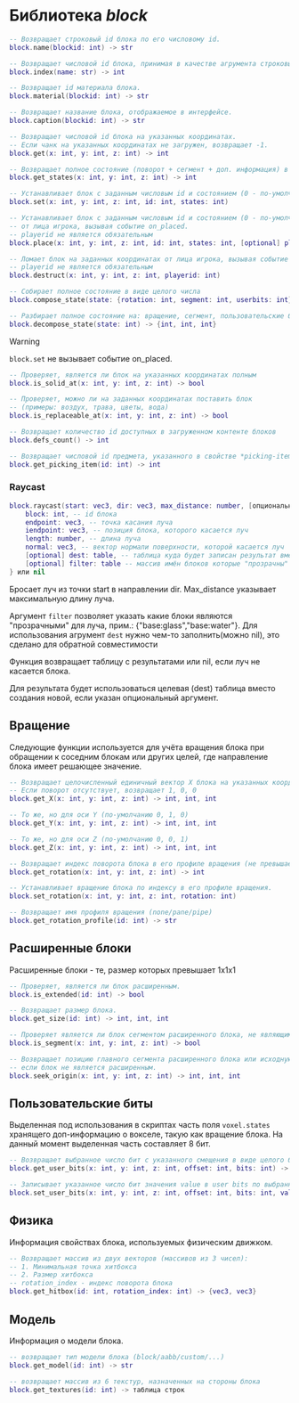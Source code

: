 # Библиотека *block*

```lua
-- Возвращает строковый id блока по его числовому id.
block.name(blockid: int) -> str

-- Возвращает числовой id блока, принимая в качестве агрумента строковый
block.index(name: str) -> int

-- Возвращает id материала блока.
block.material(blockid: int) -> str

-- Возвращает название блока, отображаемое в интерфейсе.
block.caption(blockid: int) -> str

-- Возвращает числовой id блока на указанных координатах.
-- Если чанк на указанных координатах не загружен, возвращает -1.
block.get(x: int, y: int, z: int) -> int

-- Возвращает полное состояние (поворот + сегмент + доп. информация) в виде целого числа
block.get_states(x: int, y: int, z: int) -> int

-- Устанавливает блок с заданным числовым id и состоянием (0 - по-умолчанию) на заданных координатах.
block.set(x: int, y: int, z: int, id: int, states: int)

-- Устанавливает блок с заданным числовым id и состоянием (0 - по-умолчанию) на заданных координатах
-- от лица игрока, вызывая событие on_placed.
-- playerid не является обязательным
block.place(x: int, y: int, z: int, id: int, states: int, [optional] playerid: int)

-- Ломает блок на заданных координатах от лица игрока, вызывая событие on_broken.
-- playerid не является обязательным
block.destruct(x: int, y: int, z: int, playerid: int)

-- Собирает полное состояние в виде целого числа
block.compose_state(state: {rotation: int, segment: int, userbits: int}) -> int

-- Разбирает полное состояние на: вращение, сегмент, пользовательские биты
block.decompose_state(state: int) -> {int, int, int}
```

> [!WARNING]
> `block.set` не вызывает событие on_placed.

```lua
-- Проверяет, является ли блок на указанных координатах полным
block.is_solid_at(x: int, y: int, z: int) -> bool

-- Проверяет, можно ли на заданных координатах поставить блок 
-- (примеры: воздух, трава, цветы, вода)
block.is_replaceable_at(x: int, y: int, z: int) -> bool

-- Возвращает количество id доступных в загруженном контенте блоков
block.defs_count() -> int

-- Возвращает числовой id предмета, указанного в свойстве *picking-item*.
block.get_picking_item(id: int) -> int
```

### Raycast

```lua
block.raycast(start: vec3, dir: vec3, max_distance: number, [опционально] dest: table) -> {
    block: int, -- id блока
    endpoint: vec3, -- точка касания луча
    iendpoint: vec3, -- позиция блока, которого касается луч
    length: number, -- длина луча
    normal: vec3, -- вектор нормали поверхности, которой касается луч
    [optional] dest: table, -- таблица куда будет записан результат вместо возврата из функции
    [optional] filter: table -- массив имён блоков которые "прозрачны" для луча
} или nil
```

Бросает луч из точки start в направлении dir. Max_distance указывает максимальную длину луча.

Аргумент `filter` позволяет указать какие блоки являются "прозрачными" для луча, прим.: {"base:glass","base:water"}. 
Для использования агрумент `dest` нужно чем-то заполнить(можно nil), это сделано для обратной совместимости

Функция возвращает таблицу с результатами или nil, если луч не касается блока.

Для результата будет использоваться целевая (dest) таблица вместо создания новой, если указан опциональный аргумент.

## Вращение

Следующие функции используется для учёта вращения блока при обращении к соседним блокам или других целей, где направление блока имеет решающее значение.


```lua
-- Возвращает целочисленный единичный вектор X блока на указанных координатах с учётом его вращения (три целых числа).
-- Если поворот отсутствует, возвращает 1, 0, 0
block.get_X(x: int, y: int, z: int) -> int, int, int

-- То же, но для оси Y (по-умолчанию 0, 1, 0)
block.get_Y(x: int, y: int, z: int) -> int, int, int

-- То же, но для оси Z (по-умолчанию 0, 0, 1)
block.get_Z(x: int, y: int, z: int) -> int, int, int

-- Возвращает индекс поворота блока в его профиле вращения (не превышает 7).
block.get_rotation(x: int, y: int, z: int) -> int

-- Устанавливает вращение блока по индексу в его профиле вращения.
block.set_rotation(x: int, y: int, z: int, rotation: int)

-- Возвращает имя профиля вращения (none/pane/pipe)
block.get_rotation_profile(id: int) -> str
```

## Расширенные блоки

Расширенные блоки - те, размер которых превышает 1x1x1

```lua
-- Проверяет, является ли блок расширенным.
block.is_extended(id: int) -> bool

-- Возвращает размер блока.
block.get_size(id: int) -> int, int, int

-- Проверяет является ли блок сегментом расширенного блока, не являющимся главным.
block.is_segment(x: int, y: int, z: int) -> bool

-- Возвращает позицию главного сегмента расширенного блока или исходную позицию,
-- если блок не является расширенным.
block.seek_origin(x: int, y: int, z: int) -> int, int, int
```

## Пользовательские биты

Выделенная под использования в скриптах часть поля `voxel.states` хранящего доп-информацию о вокселе, такую как вращение блока. На данный момент выделенная часть составляет 8 бит.

```lua
-- Возвращает выбранное число бит с указанного смещения в виде целого беззнакового числа
block.get_user_bits(x: int, y: int, z: int, offset: int, bits: int) -> int

-- Записывает указанное число бит значения value в user bits по выбранному смещению
block.set_user_bits(x: int, y: int, z: int, offset: int, bits: int, value: int) -> int
```


## Физика

Информация свойствах блока, используемых физическим движком.

```lua
-- Возвращает массив из двух векторов (массивов из 3 чисел):
-- 1. Минимальная точка хитбокса
-- 2. Размер хитбокса
-- rotation_index - индекс поворота блока
block.get_hitbox(id: int, rotation_index: int) -> {vec3, vec3}
```

## Модель

Информация о модели блока.

```lua
-- возвращает тип модели блока (block/aabb/custom/...)
block.get_model(id: int) -> str

-- возвращает массив из 6 текстур, назначенных на стороны блока
block.get_textures(id: int) -> таблица строк
```
